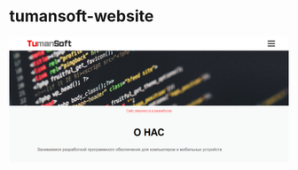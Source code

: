 # tumansoft-website

![illustration](https://github.com/yorrdt/tumansoft-website/blob/master/tumansoft-scr.png)
